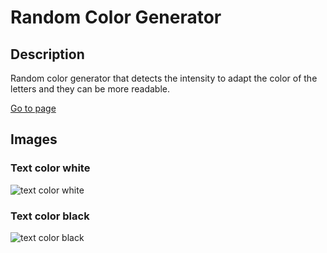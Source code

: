 # Random Color Generator

## Description

Random color generator that detects the intensity to adapt the color of the letters and they can be more readable.

[Go to page](https://cristian-velazquez.github.io/random-color-generator/)

## Images

### Text color white

![text color white](https://64.media.tumblr.com/8cc93f02bec01a7a0060e82d068cec9e/5b75238d69d60781-85/s1280x1920/c1ba43c7d2b2148db784521275220714f85be75a.png)

### Text color black

![text color black](https://64.media.tumblr.com/db7a8cffeef259f756dac8c45e6b24f6/5b75238d69d60781-64/s1280x1920/1f63ff26c99e1ec87a66cf08bb7f3290be2e3b51.png)
